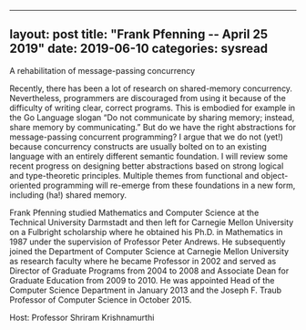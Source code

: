 
---
layout: post
title: "Frank Pfenning -- April 25 2019"
date: 2019-06-10
categories: sysread
---

A rehabilitation of message-passing concurrency

Recently, there has been a lot of research on shared-memory concurrency. Nevertheless, programmers are discouraged from using it because of the difficulty of writing clear, correct programs. This is embodied for example in the Go Language slogan “Do not communicate by sharing memory; instead, share memory by communicating.” But do we have the right abstractions for message-passing concurrent programming? I argue that we do not (yet!) because concurrency constructs are usually bolted on to an existing language with an entirely different semantic foundation. I will review some recent progress on designing better abstractions based on strong logical and type-theoretic principles. Multiple themes from functional and object-oriented programming will re-emerge from these foundations in a new form, including (ha!) shared memory.

Frank Pfenning studied Mathematics and Computer Science at the Technical University Darmstadt and then left for Carnegie Mellon University on a Fulbright scholarship where he obtained his Ph.D. in Mathematics in 1987 under the supervision of Professor Peter Andrews. He subsequently joined the Department of Computer Science at Carnegie Mellon University as research faculty where he became Professor in 2002 and served as Director of Graduate Programs from 2004 to 2008 and Associate Dean for Graduate Education from 2009 to 2010. He was appointed Head of the Computer Science Department in January 2013 and the Joseph F. Traub Professor of Computer Science in October 2015.

Host: Professor Shriram Krishnamurthi
